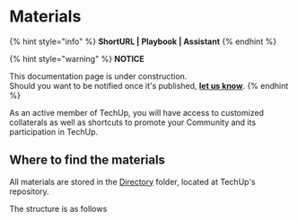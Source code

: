 # Materials

{% hint style="info" %}
**ShortURL | Playbook | Assistant**
{% endhint %}



{% hint style="warning" %}
**NOTICE**

This documentation page is under construction.\
Should you want to be notified once it's published, [**let us know**](https://tiof.click/TIOFTarianUpdatesService).
{% endhint %}



As an active member of TechUp, you will have access to customized collaterals as well as shortcuts to promote your Community and its participation in TechUp.



## Where to find the materials

All materials are stored in the [Directory](../the-techup-community.md#the-directory) folder, located at TechUp's repository.

The structure is as follows





